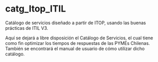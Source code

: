 # catg_Itop_ITIL
Catálogo de servicios diseñado a partir de ITOP, usando las buenas prácticas de ITIL V3.

Aquí se dejará a libre disposición el Catálogo de Servicios, el cual tiene como fin optimizar los tiempos de respuestas de las PYMEs Chilenas.
También se encontrará el manual de usuario de cómo utilizar dicho catálogo.
